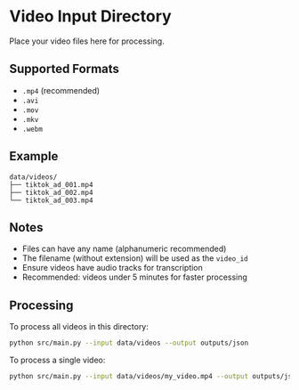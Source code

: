 # Video Input Directory

Place your video files here for processing.

## Supported Formats

- `.mp4` (recommended)
- `.avi`
- `.mov`
- `.mkv`
- `.webm`

## Example

```
data/videos/
├── tiktok_ad_001.mp4
├── tiktok_ad_002.mp4
└── tiktok_ad_003.mp4
```

## Notes

- Files can have any name (alphanumeric recommended)
- The filename (without extension) will be used as the `video_id`
- Ensure videos have audio tracks for transcription
- Recommended: videos under 5 minutes for faster processing

## Processing

To process all videos in this directory:

```bash
python src/main.py --input data/videos --output outputs/json
```

To process a single video:

```bash
python src/main.py --input data/videos/my_video.mp4 --output outputs/json
```
